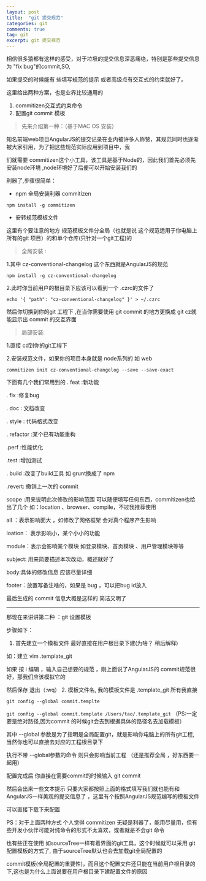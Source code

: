 ```yaml
---
layout: post
title:  "git 提交规范"
categories: git
comments: true
tag: git
excerpt: git 提交规范
---
```


相信很多猿都有这样的感受，对于垃圾的提交信息深恶痛绝，特别是那些提交信息为 "fix bug"的commit,SO,

如果提交的时候能有
些填写规范的提示 或者高级点有交互式的约束就好了。


这里给出两种方案，也是业界比较通用的

1. commitizen交互式约束命令
2. 配置git commit 模板

> 先来介绍第一种：（基于MAC OS 安装）

知名前端web项目AngularJS的提交记录在业内被许多人称赞，其规范同时也逐渐被大家引用，为了把这些规范实际应用到项目中，我

们就需要 commitizen这个小工具，该工具是基于Node的，因此我们首先必须先安装node环境 ,node环境好了后便可以开始安装我们的

利器了,步骤很简单：

- npm 全局安装利器 commitizen


```
npm install -g commitizen
```

- 安转规范模板文件

这里有个要注意的地方 规范模板文件分全局（也就是说 这个规范适用于你电脑上所有的git 项目）的和单个仓库(只针对一个git工程)的

> 全局安装 :

1.其中 cz-conventional-changelog 这个东西就是AngularJS的规范
```
npm install -g cz-conventional-changelog
```

2.此时你当前用户的根目录下应该可以看到一个 .czrc的文件了

```
echo '{ "path": "cz-conventional-changelog" }' > ~/.czrc
```

然后你切换到你的git 工程下 ,在当你需要使用 git commit 的地方更换成 git cz就能显示出 commit 的交互界面

> 局部安装:

1.直接 cd到你的git工程下

2.安装规范文件，如果你的项目本身就是 node系列的 如 web

```
commitizen init cz-conventional-changelog --save --save-exact
```

下面有几个我们常用到的 . feat :新功能

. fix :修复bug

. doc : 文档改变

. style : 代码格式改变

. refactor :某个已有功能重构

.perf :性能优化

.test :增加测试

. build :改变了build工具 如 grunt换成了 npm

.revert: 撤销上一次的 commit

scope :用来说明此次修改的影响范围 可以随便填写任何东西，commitizen也给出了几个 如：location 、browser、compile，不过我推荐使用

all ：表示影响面大 ，如修改了网络框架 会对真个程序产生影响

loation： 表示影响小，某个小小的功能

module：表示会影响某个模块 如登录模块、首页模块 、用户管理模块等等

subject: 用来简要描述本次改动，概述就好了

body:具体的修改信息 应该尽量详细

footer：放置写备注啥的，如果是 bug ，可以把bug id放入

最后生成的 commit 信息大概是这样的 简洁又明了


>

---
那现在来讲讲第二种 ：git 设置模板

步骤如下：

1. 首先建立一个模板文件 最好直接在用户根目录下建(为啥？ 稍后解释)

如：建立 vim .template_git

如果 按 i 编辑 ，输入自己想要的规范 ，刚上面说了AngularJS的 commit规范很好，那我们应该模拟它的

然后保存 退出（:wq）
2. 模板文件名, 我的模板文件是 .template_git 所有我直接
```
git config --global commit.templte
```
`git config --global commit.template /Users/tao/.template_git` （PS:一定要是绝对路径,因为commit 的时候git会去到根据具体的路径名去加载模板）

其中 --global 参数是为了指明是全局配置git，就是影响你电脑上的所有git工程,当然你也可以直接去对应的工程根目录下

执行不带 --global参数的命令 则只会影响当前工程 （还是推荐全局 ，好东西要一起用）


配置完成后 你直接在需要commit的时候输入 git commit

然后会出来一些文本提示 只要大家都按照上面的格式填写我们就也能有和AngularJS一样美观的提交信息了 ，这里有个按照AngularJS规范编写的模板文件

可以直接下载下来配置

PS：对于上面两种方式 个人觉得 commitizen 无疑是利器了，能用尽量用，但有些开发小伙伴可能对纯命令的形式不太喜欢，或者就是不会git 命令


也有些正在使用 如sourceTree一样有着界面的git工具，这个时候就可以采用 git 配置模板的方式了, 由于sourceTree默认也会去加载git全局配置的


commit模板(全局配置的重要性)，而且这个配置文件还只能在当前用户根目录的下,这也是为什么上面说要在用户根目录下建配置文件的原因




